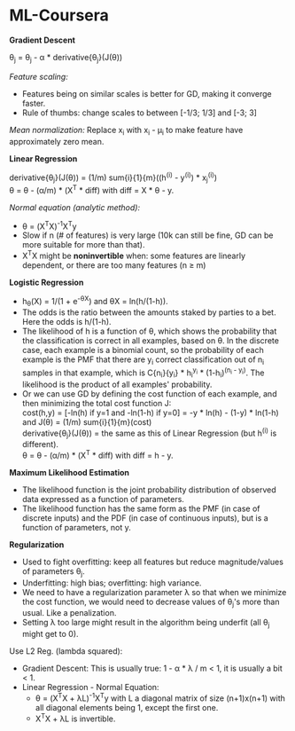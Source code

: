 # ML-Coursera
**Gradient Descent**

&theta;<sub>j</sub> = &theta;<sub>j</sub> - &alpha; * derivative{&theta;<sub>j</sub>}(J(&theta;))  

_Feature scaling:_

- Features being on similar scales is better for GD, making it converge faster.
- Rule of thumbs: change scales to between [-1/3; 1/3] and [-3; 3]

_Mean normalization:_ Replace x<sub>i</sub> with x<sub>i</sub> - &mu;<sub>i</sub> to make feature have approximately zero mean.

**Linear Regression**

derivative{&theta;<sub>j</sub>}(J(&theta;)) = (1/m) sum{i}{1}{m}((h<sup>(i)</sup> - y<sup>(i)</sup>) * x<sub>j</sub><sup>(i)</sup>)  
&theta; = &theta; - (&alpha;/m) * (X<sup>T</sup> * diff) with diff = X * &theta; - y.

_Normal equation (analytic method):_

- &theta; = (X<sup>T</sup>X)<sup>-1</sup>X<sup>T</sup>y
- Slow if n (# of features) is very large (10k can still be fine, GD can be more suitable for more than that).
- X<sup>T</sup>X might be **noninvertible** when: some features are linearly dependent, or there are too many features (n &ge; m)

**Logistic Regression**

- h<sub>&theta;</sub>(X) = 1/(1 + e<sup>-&theta;X</sup>) and &theta;X = ln(h/(1-h)).
- The odds is the ratio between the amounts staked by parties to a bet. Here the odds is h/(1-h).
- The likelihood of h is a function of &theta;, which shows the probability that the classification is correct in all examples, based on &theta;. In the discrete case, each example is a binomial count, so the probability of each example is the PMF that there are y<sub>i</sub> correct classification out of n<sub>i</sub> samples in that example, which is C{n<sub>i</sub>}{y<sub>i</sub>} * h<sub>i</sub><sup>y<sub>i</sub></sup> * (1-h<sub>i</sub>)<sup>(n<sub>i</sub> - y<sub>i</sub>)</sup>. The likelihood is the product of all examples' probability.
- Or we can use GD by defining the cost function of each example, and then minimizing the total cost function J:  
cost(h,y) = [-ln(h) if y=1 and -ln(1-h) if y=0] = -y * ln(h) - (1-y) * ln(1-h) and J(&theta;) = (1/m) sum{i}{1}{m}(cost)  
derivative{&theta;<sub>j</sub>}(J(&theta;)) = the same as this of Linear Regression (but h<sup>(i)</sup> is different).  
&theta; = &theta; - (&alpha;/m) * (X<sup>T</sup> * diff) with diff = h - y.

**Maximum Likelihood Estimation**

- The likelihood function is the joint probability distribution of observed data expressed as a function of parameters.
- The likelihood function has the same form as the PMF (in case of discrete inputs) and the PDF (in case of continuous inputs), but is a function of parameters, not y.

**Regularization**

- Used to fight overfitting: keep all features but reduce magnitude/values of parameters &theta;<sub>j</sub>.  
- Underfitting: high bias; overfitting: high variance.  
- We need to have a regularization parameter &lambda; so that when we minimize the cost function, we would need to decrease values of &theta;<sub>j</sub>'s more than usual. Like a penalization.  
- Setting &lambda; too large might result in the algorithm being underfit (all &theta;<sub>j</sub> might get to 0).

Use L2 Reg. (lambda squared):  
- Gradient Descent: This is usually true: 1 - &alpha; * &lambda; / m < 1, it is usually a bit < 1.
- Linear Regression - Normal Equation:
    - &theta; = (X<sup>T</sup>X + &lambda;L)<sup>-1</sup>X<sup>T</sup>y with L a diagonal matrix of size (n+1)x(n+1) with all diagonal elements being 1, except the first one.
    - X<sup>T</sup>X + &lambda;L is invertible.



